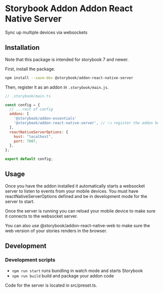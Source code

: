 # Storybook Addon Addon React Native Server

Sync up multiple devices via websockets

## Installation

Note that this package is intended for storybook 7 and newer.

First, install the package.

```sh
npm install --save-dev @storybook/addon-react-native-server
```

Then, register it as an addon in `.storybook/main.js`.

```js
// .storybook/main.ts

const config = {
  // ...rest of config
  addons: [
    '@storybook/addon-essentials'
    '@storybook/addon-react-native-server', // 👈 register the addon here
  ],
  reactNativeServerOptions: {
    host: "localhost",
    port: 7007,
  },
};

export default config;
```

## Usage

Once you have the addon installed it automatically starts a websocket server to listen to events from your mobile devices. You must have reactNativeServerOptions defined and be in development mode for the server to start.

Once the server is running you can reload your mobile device to make sure it connects to the websocket server.

You can also use @storybook/addon-react-native-web to make sure the web version of your stories renders in the browser.

## Development

### Development scripts

- `npm run start` runs bundling in watch mode and starts Storybook
- `npm run build` build and package your addon code

Code for the server is located in src/preset.ts.
